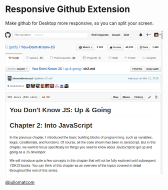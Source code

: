 # Responsive Github Extension
Make github for Desktop more responsive, so you can split your screen.

![](responsive_view.png)

[@juliomatcom](https://twitter.com/juliomatcom)
